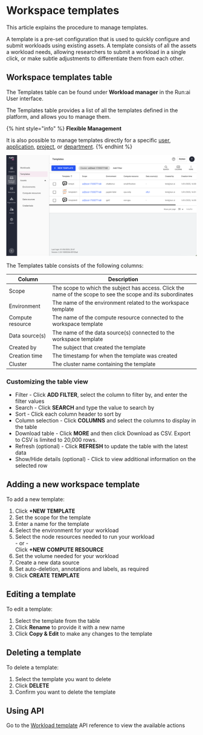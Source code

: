 # Workspace templates

This article explains the procedure to manage templates.

A template is a pre-set configuration that is used to quickly configure and submit workloads using existing assets. A template consists of all the assets a workload needs, allowing researchers to submit a workload in a single click, or make subtle adjustments to differentiate them from each other.

## Workspace templates table

The Templates table can be found under **Workload manager** in the Run:ai User interface.

The Templates table provides a list of all the templates defined in the platform, and allows you to manage them.

{% hint style="info" %}
**Flexible Management**

It is also possible to manage templates directly for a specific [user](../../authentication-and-authorization/users.md), [application](../../authentication-and-authorization/applications.md), [project](../../manage-ai-initiatives/managing-your-organization/projects.md), or [department](../../manage-ai-initiatives/managing-your-organization/departments.md).
{% endhint %}

![](../../../saas/workloads-in-runai/workload-assets/img/template-table.png)

The Templates table consists of the following columns:

| Column           | Description                                                                                                  |
| ---------------- | ------------------------------------------------------------------------------------------------------------ |
| Scope            | The scope to which the subject has access. Click the name of the scope to see the scope and its subordinates |
| Environment      | The name of the environment related to the workspace template                                                |
| Compute resource | The name of the compute resource connected to the workspace template                                         |
| Data source(s)   | The name of the data source(s) connected to the workspace template                                           |
| Created by       | The subject that created the template                                                                        |
| Creation time    | The timestamp for when the template was created                                                              |
| Cluster          | The cluster name containing the template                                                                     |

### Customizing the table view

* Filter - Click **ADD FILTER**, select the column to filter by, and enter the filter values
* Search - Click **SEARCH** and type the value to search by
* Sort - Click each column header to sort by
* Column selection - Click **COLUMNS** and select the columns to display in the table
* Download table - Click **MORE** and then click Download as CSV. Export to CSV is limited to 20,000 rows.
* Refresh (optional) - Click **REFRESH** to update the table with the latest data
* Show/Hide details (optional) - Click to view additional information on the selected row

## Adding a new workspace template

To add a new template:

1. Click **+NEW TEMPLATE**
2. Set the scope for the template
3. Enter a name for the template
4. Select the environment for your workload
5. Select the node resources needed to run your workload\
   \- or -\
   Click **+NEW COMPUTE RESOURCE**
6. Set the volume needed for your workload
7. Create a new data source
8. Set auto-deletion, annotations and labels, as required
9. Click **CREATE TEMPLATE**

## Editing a template

To edit a template:

1. Select the template from the table
2. Click **Rename** to provide it with a new name
3. Click **Copy & Edit** to make any changes to the template

## Deleting a template

To delete a template:

1. Select the template you want to delete
2. Click **DELETE**
3. Confirm you want to delete the template

## Using API

Go to the [Workload template](https://app.run.ai/api/docs#tag/Template) API reference to view the available actions
